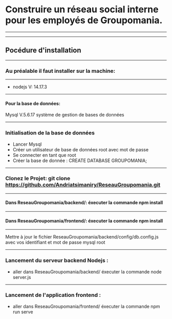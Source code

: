 # Construire un réseau social interne pour les employés de Groupomania.
*** 
***
## Pocédure d'installation
***
### Au préalable il faut installer sur la machine:
***

* nodejs V: 14.17.3


***
#### Pour la base de données:
Mysql V.5.6.17  système de gestion de bases de données
***
### Initialisation de la base de données
* Lancer Mysql
* Créer un utilisateur de base de données root avec mot de passe
* Se connecter en tant que root
* Créer la base de donnée : CREATE DATABASE GROUPOMANIA;
***
### Clonez le Projet: git clone https://github.com/Andriatsimaniry/ReseauGroupomania.git
***
#### Dans ReseauGroupomania/backend/: éxecuter la commande npm install
***
#### Dans ReseauGroupomania/frontend/: éxecuter la commande npm install
***

 Mettre à jour le fichier ReseauGroupomania/backend/config/db.config.js avec vos identifiant et mot de passe mysql root

***
### Lancement du serveur backend Nodejs : 
* aller dans ReseauGroupomania/backend/  éxecuter la commande node server.js
***
### Lancement de l'application frontend : 
* aller dans ReseauGroupomania/frontend/   éxecuter la commande npm run serve



